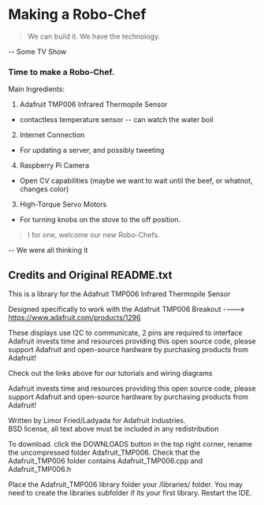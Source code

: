 Making a Robo-Chef
==================

> We can build it. We have the technology.

-- Some TV Show

### Time to make a Robo-Chef.

Main Ingredients:
1. Adafruit TMP006 Infrared Thermopile Sensor
  * contactless temperature sensor -- can watch the water boil
2. Internet Connection
  * For updating a server, and possibly tweeting
4. Raspberry Pi Camera
  * Open CV capabilities (maybe we want to wait until the beef, or whatnot, changes color)
3. High-Torque Servo Motors
  * For turning knobs on the stove to the off position.





> I for one, welcome our new Robo-Chefs.

-- We were all thinking it


## Credits and Original README.txt

This is a library for the Adafruit TMP006 Infrared Thermopile Sensor

Designed specifically to work with the Adafruit TMP006 Breakout 
  ----> https://www.adafruit.com/products/1296

These displays use I2C to communicate, 2 pins are required to interface
Adafruit invests time and resources providing this open source code, 
please support Adafruit and open-source hardware by purchasing 
products from Adafruit!

Check out the links above for our tutorials and wiring diagrams 

Adafruit invests time and resources providing this open source code, 
please support Adafruit and open-source hardware by purchasing 
products from Adafruit!

Written by Limor Fried/Ladyada for Adafruit Industries.  
BSD license, all text above must be included in any redistribution

To download. click the DOWNLOADS button in the top right corner, rename the uncompressed folder Adafruit_TMP006. Check that the Adafruit_TMP006 folder contains Adafruit_TMP006.cpp and Adafruit_TMP006.h

Place the Adafruit_TMP006 library folder your <arduinosketchfolder>/libraries/ folder. You may need to create the libraries subfolder if its your first library. Restart the IDE.
